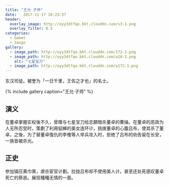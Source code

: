 ```yaml
---
title: "王允·子师"
date:   2017-11-17 16:23:37
header:
  overlay_image: http://oyy3dtfqo.bkt.clouddn.com/s3-1.png
  overlay_filter: 0.5
categories:
  - Games
  - Sango
gallery:
  - image_path: http://oyy3dtfqo.bkt.clouddn.com/172-1.png
  - image_path: http://oyy3dtfqo.bkt.clouddn.com/a16-1.png
    alt: "七星宝刀"
  - image_path: http://oyy3dtfqo.bkt.clouddn.com/a172-1.png
---
```


东汉司徒。被誉为「一日千里，王佐之才也」的名士。

{% include gallery caption="王允·子师" %}

## 演义

在董卓掌握实权後不久，曾赠与七星宝刀给志願暗杀董卓的曹操。在董卓的恶政为人无所忍受时，策劃了利用貂蝉的美女连环计。挑拨董卓的心腹吕布，使其杀了董卓。之後，为了替董卓復仇的李傕等人举兵攻入时，拒绝了吕布的劝告留在长安，一族皆被杀光。

## 正史

参加镇压黄巾黨，虐杀宦官计劃。拉拢吕布却不使用美人计。甚至还处死感叹董卓死亡的蔡邕。展现種種无情的一面。